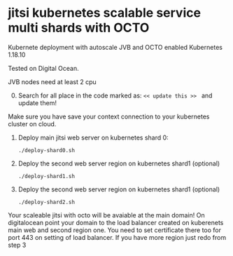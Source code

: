 # jitsi kubernetes scalable service multi shards with OCTO

Kubernete deployment with autoscale JVB and OCTO enabled
Kubernetes 1.18.10

Tested on Digital Ocean.

JVB nodes need at least 2 cpu

0. Search for all place in the code marked as: ``<< update this >> `` and update them! 

Make sure you have save your context connection to your kubernetes cluster on cloud.

1. Deploy main jitsi web server on kubernetes shard 0:

    ``./deploy-shard0.sh``

2. Deploy the second web server region on kubernetes shard1 (optional)

    ``./deploy-shard1.sh``

3. Deploy the second web server region on kubernetes shard1 (optional)

    ``./deploy-shard2.sh``
    

Your scaleable jitsi with octo will be avaiable at the main domain! On digitalocean point your domain to the load balancer created on kuberenets main web and second region one. You need to set certificate there too for port 443 on setting of load balancer.
If you have more region just redo from step 3

